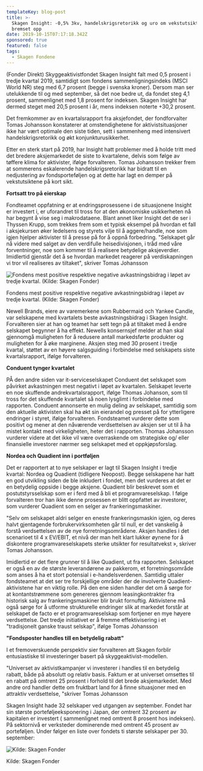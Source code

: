 ```yaml
---
templateKey: blog-post
title: >-
  Skagen Insight: -0,5% 3kv, handelskrigsretorikk og uro om vekstutsikter
  bremset opp
date: 2019-10-15T07:17:18.342Z
sponsored: true
featured: false
tags:
  - Skagen Fondene
---
```

(Fonder Direkt) Skyggeaktivistfondet Skagen Insight falt med 0,5 prosent i tredje kvartal 2019, samtidigt som fondens sammenligningsindeks (MSCI World NR) steg med 6,7 prosent (begge i svenska kroner). Dersom man ser utelukkende til og med september, så det noe bedre ut, da fondet steg 4,1 prosent, sammenlignet med 1,8 prosent for indeksen. Skagen Insight har dermed steget med 20,5 prosent i år, mens indeksen noterte +30,2 prosent.



Det fremkommer av en kvartalsrapport fra aksjefondet, der fondforvalter Tomas Johansson konstaterer at omstendighetene for aktivistsituasjoner ikke har vært optimale den siste tiden, sett i sammenheng med intensivert handelskrigsretorikk og økt konjunkturusikkerhet.



Etter en sterk start på 2019, har Insight hatt problemer med å holde tritt med det bredere aksjemarkedet de siste to kvartalene, delvis som følge av tøffere klima for aktivister, ifølge forvalteren. Tomas Johansson trekker frem at sommerens eskalerende handelskrigsretorikk har bidratt til en nedjustering av fondsporteføljen og at dette har lagt en demper på vekstutsiktene på kort sikt.



**Fortsatt tro på eierskap**



Fondteamet oppfatning er at endringsprosessene i de situasjonene Insight er investert i, er uforandret til tross for at den økonomiske usikkerheten nå har begynt å vise seg i makrodataene. Blant annet liker Insight det de ser i Thyssen Krupp, som trekkes frem som et typisk eksempel på hvordan et fall i aksjekursen øker ledelsens og styrets vilje til å aggere/handle, noe som igjen hjelper aktivister til å presse på for å oppnå forbedring. "Selskapet går nå videre med salget av den verdifulle heisedivisjonen, i tråd med våre forventninger, noe som kommer til å realisere betydelige aksjeverdier. Imidlertid gjenstår det å se hvordan markedet reagerer på verdiskapningen vi tror vil realiseres av tiltaket", skriver Tomas Johansson

![Fondens mest positive respektive negative avkastningsbidrag i løpet av tredje kvartal. (Kilde: Skagen Fonder)](/img/insight.png "Fondens mest positive respektive negative avkastningsbidrag i løpet av tredje kvartal. (Kilde: Skagen Fonder)")

<span class="image-caption">Fondens mest positive respektive negative avkastningsbidrag i løpet av tredje kvartal. (Kilde: Skagen Fonder)</span>

Newell Brands, eiere av varemerkene som Rubbermaid och Yankee Candle, var selskapene med kvartalets beste avkastningsbidrag i Skagen Insight. Forvalteren sier at han og teamet har sett tegn på at tiltaket med å endre selskapet begynner å ha effekt. Newells konsernsjef melder at han skal gjennomgå muligheten for å redusere antall markedsførte produkter og muligheten for å øke marginene. Aksjen steg med 30 prosent i tredje kvartal, støttet av en høyere salgsguiding i forbindelse med selskapets siste kvartalsrapport, ifølge forvalteren.



**Conduent tynger kvartalet**



PÅ den andre siden var it-serviceselskapet Conduent det selskapet som påvirket avkastningen mest negativt i løpet av kvartalen. Selskapet leverte en noe skuffende andrekvartalsrapport, ifølge Thomas Johanson, som til tross for det skuffende kvartalet så noen lysglimt i forbindelse med rapporten. Conduent annonserte en mulig deling av selskapet, samtidig som den aktuelle aktivisten skal ha økt sin eierandel og presset på for ytterligere endringer i styret, ifølge forvalteren. Fondsteamet vurderer dette som positivt og mener at den nåværende verdsettelsen av aksjen ser ut til å ha mistet kontakt med virkeligheten, heter det i rapporten. Thomas Johansson vurderer videre at det ikke vil være overraskende om strategiske og/ eller finansielle investorer nærmer seg selskapet med et oppkjøpsforslag.



**Nordea och Quadient inn i portføljen**



Det er rapportert at to nye selskaper er lagt til Skagen Insight i tredje kvartal: Nordea og Quadient (tidligere Neopost). Begge selskapene har hatt en god utvikling siden de ble inkludert i fondet, men det vurderes at det er en betydelig oppside i begge aksjene. Quadient blir beskrevet som et postutstyrsselskap som er i ferd med å bli et programvareselskap. I følge forvalteren tror han ikke denne prosessen er blitt oppfattet av investorer, som vurderer Quadient som en selger av frankeringsmaskiner.



"Selv om selskapet aldri selger en eneste frankeringsmaskin igjen, og deres halvt gjentagende forbrukervirksomheten går til null, er det vanskelig å forstå verdsettelsen av de nye forretningsområdene. Aksjen handles i det scenarioet til 4 x EV/EBIT, et nivå der man helt klart lukker øynene for å diskontere programvareselskapets sterke utsikter for resultatvekst », skriver Tomas Johansson.



Imidlertid er det flere grunner til å like Quadient, ut fra rapporten. Selskapet er også en av de største leverandørene av pakkerom, et forretningsområde som anses å ha et stort potensial i e-handelsverdenen. Samtidig uttaler fondsteamet at det ser tre forskjellige områder der de involverte Quadient-aktivistene har en viktig rolle. På den ene siden handler det om å sørge for at kontantstrømmene som genereres gjennom leasingkontrakter fra historisk salg av frankeringsmaskiner blir brukt fornuftig. Aktivistene må også sørge for å utforme strukturelle endringer slik at markedet forstår at selskapet de facto er et programvareselskap som fortjener en mye høyere verdsettelse. Det tredje initiativet er å fremme effektivisering i et "tradisjonelt ganske traust selskap", ifølge Tomas Johansson



**"Fondsposter handles till en betydelig rabatt"**



I et fremoverskuende perspektiv sier forvalteren att Skagen forblir entusiastiske til investeringer basert på skyggeaktivist-modellen.



"Universet av aktivistkampanjer vi investerer i handles til en betydelig rabatt, både på absolutt og relativ basis. Faktum er at universet omsettes til en rabatt på omtrent 25 prosent i forhold til det brede aksjemarkedet. Med andre ord handler dette om fruktbart land for å finne situasjoner med en attraktiv verdsettelse, "skriver Tomas Johansson



Skagen Insight hade 32 selskaper ved utgangen av september. Fondet har sin største porteføljeeksponering i Japan, der omtrent 32 prosent av kapitalen er investert ( sammenlignet med omtrent 8 prosent hos indeksen). På sektornivå er verksteder dominerende med omtrent 45 prosent av porteføljen. Under følger en liste over fondets ti største selskaper per 30. september:

![Kilde: Skagen Fonder](/img/insight-2.png "Kilde: Skagen Fonder")

<span class="image-caption">Kilde: Skagen Fonder</span>
